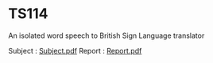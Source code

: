 # TS114
An isolated word speech to British Sign Language translator

Subject : [Subject.pdf](./sujet_TS114.pdf)
Report : [Report.pdf](./ts114_rapport_2223.pdf)

